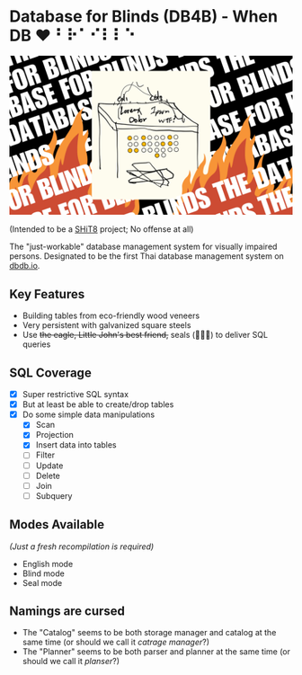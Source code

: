 # Database for Blinds (DB4B) - When DB ❤️ ⠃⠗⠁⠊⠇⠇⠑

![thumbnail](https://github.com/pnxguide/db4b/blob/main/img/thumbnail.jpg?raw=true)

(Intended to be a [SHiT8](https://stupid.hackathon.in.th/8/) project; No offense at all)

The "just-workable" database management system for visually impaired persons. Designated to be the first Thai database management system on [dbdb.io](https://dbdb.io).

## Key Features
- Building tables from eco-friendly wood veneers
- Very persistent with galvanized square steels
- Use ~~the eagle, Little John's best friend,~~ seals (🦭🦭🦭) to deliver SQL queries

## SQL Coverage
- [X] Super restrictive SQL syntax
- [X] But at least be able to create/drop tables
- [X] Do some simple data manipulations
    - [X] Scan
    - [X] Projection
    - [X] Insert data into tables
    - [ ] Filter
    - [ ] Update
    - [ ] Delete
    - [ ] Join
    - [ ] Subquery

## Modes Available
*(Just a fresh recompilation is required)*
- English mode
- Blind mode
- Seal mode

## Namings are cursed
- The "Catalog" seems to be both storage manager and catalog at the same time (or should we call it *catrage manager*?)
- The "Planner" seems to be both parser and planner at the same time (or should we call it *planser*?)
